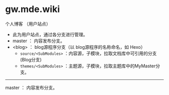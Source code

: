 # gw.mde.wiki
个人博客 （用户站点）

* 此为用户站点，通过各分支进行管理。
* master  ：  内容发布分支。
* \<blog\>  ： blog源程序分支（以 blog源程序的名称命名，如 Hexo）
  * `source/<SubModules>`  ：内容源，子模块，拉取文档库中可引用的分支(Blog分支)
  * `themes/<SubModules>`  ：主题源，子模块，拉取主题库中的MyMaster分支。

----
master  ：  内容发布分支。
